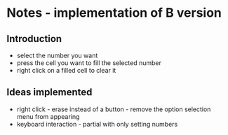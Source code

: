 # Notes - implementation of B version

## Introduction

- select the number you want
- press the cell you want to fill the selected number
- right click on a filled cell to clear it

## Ideas implemented

- right click - erase instead of a button - remove the option selection menu from appearing
- keyboard interaction - partial with only setting numbers